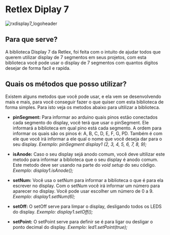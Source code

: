 # Retlex Diplay 7
![rxdisplay7_logoheader](https://user-images.githubusercontent.com/72569409/101259669-eff4dc80-3708-11eb-97a4-3e672051a6bf.png)
## Para que serve?
 A biblioteca Display 7 da Retlex, foi feita com o intuito de ajudar todos que querem utilizar display de 7 segmentos em seus projetos, com esta biblioteca você pode usar o display de 7 segmentos com quantos digitos desejar de forma facíl e rapída.
## Quais os métodos que posso utilizar?
 Existem alguns metodos que você pode usar, e ela vem se desenvolvendo mais e mais, para você conseguir fazer o que quiser com esta biblioteca de forma simples. Para isto veja os metodos abaixo para ultilizar a biblioteca.

 * **pinSegment:** Para informar ao arduino quais pinos estão conectados cada segmento do display, você terá que usar o pinSegment. Ele informará a biblioteca em qual pino está cada segmento. A ordem para informar os quais são os pinos é: A, B, C, D, E, F, G, PD. Também é com ele que você irá informar a ele qual o nome que você deseja dar para o seu display.
 *Exemplo: pinSegment display1 (2, 3, 4, 5, 6, 7, 8, 9);*

 * **isAnode:** Caso o seu display sejá anodo comum, você deve ultilizar este metodo para informar a biblioteca que o seu display é anodo comum. Este metodo deve ser usando na parte do *void setup* do seu código.
 *Exemplo: display1.isAnode();*

 * **setNum:** Você usa o setNum para informar a biblioteca o que é para ela escrever no display. Com o setNum você irá informar um número para aparecer no display. Você pode usar escolher um número de 0 a 9.
 *Exemplo: display1.setNum(6);*
 
 * **setOff:** O setOff serve para limpar o display, desligando todos os LEDS do display.
 *Exemplo: display1.setOff();*

 * **setPoint:** O setPoint serve para definir se é para ligar ou desligar o ponto decimal do display.
 *Exemplo: led1.setPoint(true);*
